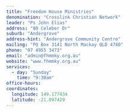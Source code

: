 ```yaml
---
title: "Freedom House Ministries"
denomination: "Crosslink Christian Network"
leader: "Ps John Elias"
address: "80 Celeber Dr"
suburb: "Andergrove"
address-hint: "Andergrove Community Centre"
mailing: "PO Box 3141 North Mackay QLD 4740"
phone: "07 4955 3473"
email: "admin@fhmmky.org.au"
website: "www.fhmmky.org.au"
services:
  - day: "Sunday"
    time: "9:30am"
office-hours:
coordinates:
  longitude: 149.177434
  latitude: -21.097429
---
```

